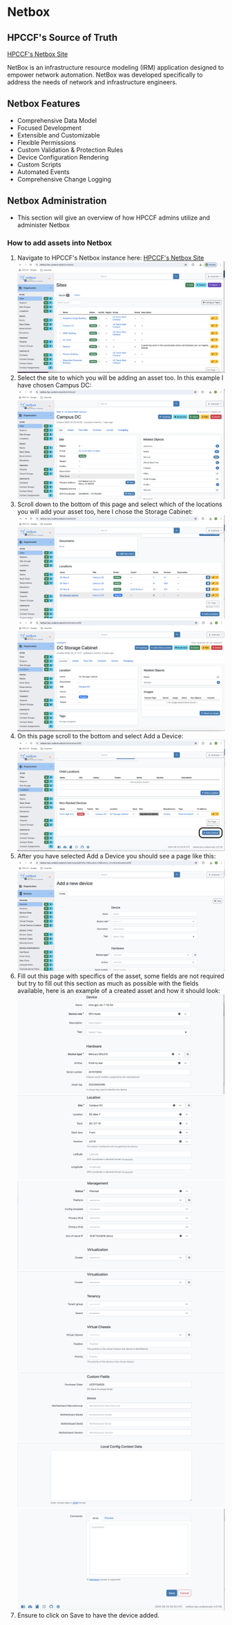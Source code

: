 # Netbox
## HPCCF's Source of Truth
[HPCCF's Netbox Site](https://netbox.hpc.ucdavis.edu/dcim/sites/)

NetBox is an infrastructure resource modeling (IRM) application designed to empower network automation. NetBox was developed specifically to address the needs of network and infrastructure engineers.

## Netbox Features

- Comprehensive Data Model
- Focused Development
- Extensible and Customizable
- Flexible Permissions
- Custom Validation & Protection Rules
- Device Configuration Rendering
- Custom Scripts
- Automated Events
- Comprehensive Change Logging

## Netbox Administration

- This section will give an overview of how HPCCF admins utilize and administer Netbox

### How to add assets into Netbox

1. Navigate to HPCCF's Netbox instance here: [HPCCF's Netbox Site](https://netbox.hpc.ucdavis.edu/dcim/sites/) ![1](../img/netbox1.jpeg)
2. Select the site to which you will be adding an asset too. In this example I have chosen Campus DC: ![2](../img/netbox2.jpeg)
3. Scroll down to the bottom of this page and select which of the locations you will add your asset too, here I chose the Storage Cabinet: ![3](../img/netbox3.jpeg) ![4](../img/netbox4.jpeg)
4. On this page scroll to the bottom and select Add a Device: ![5](../img/netbox5.jpeg)
5. After you have selected Add a Device you should see a page like this: ![6](../img/netbox6.jpeg)
6. Fill out this page with specifics of the asset, some fields are not required but try to fill out this section as much as possible with the fields available, here is an example of a created asset and how it should look: ![7](../img/netbox7.jpeg)![8](../img/netbox8.jpeg)![9](../img/netbox9.jpeg)![10](../img/netbox10.jpeg)![11](../img/netbox11.jpeg)![12](../img/netbox12.jpeg)![13](../img/netbox13.jpeg)
7. Ensure to click on Save to have the device added.